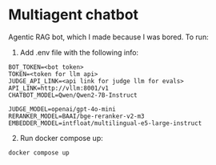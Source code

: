 # Multiagent chatbot 

Agentic RAG bot, which I made because I was bored. To run:

1. Add .env file with the following info:

```
BOT_TOKEN=<bot token>
TOKEN=<token for llm api>
JUDGE_API_LINK=<api link for judge llm for evals>
API_LINK=http://vllm:8001/v1
CHATBOT_MODEL=Qwen/Qwen2-7B-Instruct

JUDGE_MODEL=openai/gpt-4o-mini
RERANKER_MODEL=BAAI/bge-reranker-v2-m3
EMBEDDER_MODEL=intfloat/multilingual-e5-large-instruct
```

2. Run docker compose up:

```
docker compose up
```
